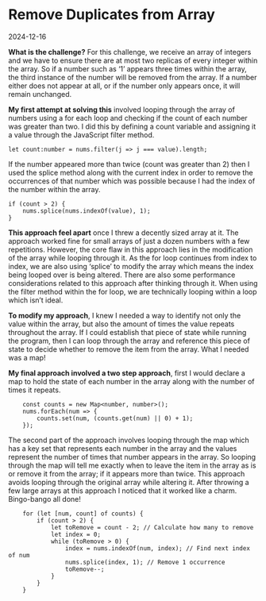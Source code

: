 # Remove Duplicates from Array

2024-12-16

**What is the challenge?** For this challenge, we receive an array of integers and we have to ensure there are at most two replicas of every integer within the array. So if a number such as ‘1’ appears three times within the array, the third instance of the number will be removed from the array. If a number either does not appear at all, or if the number only appears once, it will remain unchanged.

**My first attempt at solving this** involved looping through the array of numbers using a for each loop and checking if the count of each number was greater than two. I did this by defining a count variable and assigning it a value through the JavaScript filter method.

```
let count:number = nums.filter(j => j === value).length;
```

If the number appeared more than twice (count was greater than 2) then I used the splice method along with the current index in order to remove the occurrences of that number which was possible because I had the index of the number within the array.

```
if (count > 2) {
    nums.splice(nums.indexOf(value), 1);
}
```

**This approach feel apart** once I threw a decently sized array at it. The approach worked fine for small arrays of just a dozen numbers with a few repetitions. However, the core flaw in this approach lies in the modification of the array while looping through it. As the for loop continues from index to index, we are also using ‘splice’ to modify the array which means the index being looped over is being altered. There are also some performance considerations related to this approach after thinking through it. When using the filter method within the for loop, we are technically looping within a loop which isn’t ideal.

**To modify my approach**, I knew I needed a way to identify not only the value within the array, but also the amount of times the value repeats throughout the array. If I could establish that piece of state while running the program, then I can loop through the array and reference this piece of state to decide whether to remove the item from the array. What I needed was a map!

**My final approach involved a two step approach**, first I would declare a map to hold the state of each number in the array along with the number of times it repeats.

```
    const counts = new Map<number, number>();
    nums.forEach(num => {
        counts.set(num, (counts.get(num) || 0) + 1);
    });
```

The second part of the approach involves looping through the map which has a key set that represents each number in the array and the values represent the number of times that number appears in the array. So looping through the map will tell me exactly when to leave the item in the array as is or remove it from the array; if it appears more than twice. This approach avoids looping through the original array while altering it. After throwing a few large arrays at this approach I noticed that it worked like a charm. Bingo-bango all done!

```
    for (let [num, count] of counts) {
        if (count > 2) {
            let toRemove = count - 2; // Calculate how many to remove
            let index = 0;
            while (toRemove > 0) {
                index = nums.indexOf(num, index); // Find next index of num
                nums.splice(index, 1); // Remove 1 occurrence
                toRemove--;
            }
        }
    }
```
